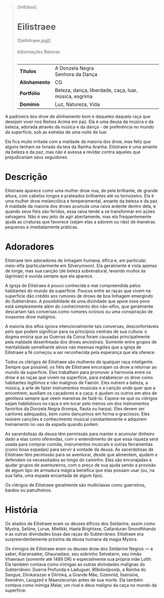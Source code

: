 > [!infobox]
> # Eilistraee
> ![[eilistraee.jpg]]
> ###### Informações Básicas
> | | |
> | ---- | ---- |
> | **Titulos** | A Donzela Negra<br/>Senhora da Dança |
> | **Alinhamento** | CG |
> | **Portfólio** | Beleza, dança, liberdade, caça, luar, música, esgrima |
> | **Domínio** | Luz, Natureza, Vida |

A padroeira dos drow de alinhamento bom e daqueles daquela raça que desejam viver nos Reinos Acima em paz. Ela é uma deusa da música e da beleza, adorada através da música e da dança - de preferência no mundo da superfície, sob as estrelas de uma noite de luar.

Ela fica muito irritada com a maldade da maioria dos drow, mas feliz que alguns tenham se livrado da teia da Rainha Aranha. Eilistraee é uma amante da beleza e da paz, mas não é avessa a revidar contra aqueles que prejudicariam seus seguidores.

# Descrição
Eilistraee aparece como uma mulher drow nua, de pele brilhante, de grande altura, com cabelos longos e prateados brilhantes até os tornozelos. Ela é uma mulher drow melancólica e temperamental, amante da beleza e da paz. A maldade da maioria dos drows acumula uma raiva ardente dentro dela, e quando seus fiéis são feridos, essa raiva tende a se transformar em ações selvagens. Não é seu jeito de agir abertamente, mas ela frequentemente ajuda as criaturas que favorece (sejam elas a adorem ou não) de maneiras pequenas e imediatamente práticas.

# Adoradores
Eilistraee tem adoradores de linhagem humana, élfica e, em particular, meio-elfa (particularmente em Silverymoon). Ela geralmente é vista apenas de longe, mas sua canção (de beleza sobrenatural, levando muitos às lágrimas) é ouvida sempre que ela aparece.

A igreja de Eilistraee é pouco conhecida e mal compreendida pelos habitantes do mundo da superfície. Poucos entre as raças que vivem na superfície dão crédito aos rumores de drows de boa linhagem emergindo do Subterrâneo. A possibilidade de uma divindade que apoie esse povo está simplesmente além do conhecimento dos não-elfos, que geralmente descartam tais conversas como rumores ociosos ou uma conspiração de invasores drow malignos.

A maioria dos elfos ignora intencionalmente tais conversas, desconfortáveis ​​pelo que podem significar para os princípios centrais de sua cultura: o dogma ensina que as Guerras da Coroa foram causadas principalmente pela maldade desenfreada dos drows ancestrais. Somente entre grupos de mentalidade semelhante ativos nas mesmas regiões que a igreja de Eilistraee a fé começou a ser reconhecida pela esperança que ela oferece.

Todos os clérigos de Eilistraee são mulheres de qualquer raça inteligente. Sempre que possível, os fiéis de Eilistraee encorajam os drow a retornar ao mundo da superfície. Eles trabalham para promover a harmonia entre os drow e as raças que vivem na superfície, para estabelecer os drow como habitantes legítimos e não malignos de Faerûn. Eles nutrem a beleza, a música, a arte de fazer instrumentos musicais e a canção onde quer que a encontrem; auxiliam os caçadores e a caça; e ajudam os outros em atos de gentileza sempre que veem maneiras de fazê-lo. Espera-se que os clérigos sejam habilidosos na caça e em tocar pelo menos um dos instrumentos favoritos da Donzela Negra (trompa, flauta ou harpa). Eles devem ser cantores adequados, bem como dançarinos em forma e graciosos. Eles reúnem canções e conhecimento musical constantemente e adquirem treinamento no uso da espada quando podem.

As sacerdotisas da deusa têm permissão para manter e acumular dinheiro dado a elas como oferendas, com o entendimento de que essa riqueza será usada para comprar comida, instrumentos musicais e outras ferramentas (como boas espadas) para servir à vontade da deusa. As sacerdotisas de Eilistraee têm permissão para se aventurar, desde que alimentem, ajudem e defendam os necessitados ao longo do caminho. Elas são encorajadas a ajudar grupos de aventureiros, com o preço de sua ajuda sendo a provisão de algum tipo de armadura mágica benéfica que elas possam usar (ou, na sua falta, uma espada encantada de algum tipo).

Os clérigos de Eilistraee geralmente são multiclasse como guerreiros, bardos ou patrulheiros.

# História
Os aliados de Eilistraee eram os deuses élficos dos Seldarine, assim como Mystra, Selûne, Lurue, Mielikki, Haela Brightaxe, Callarduran Smoothhands e as outras divindades boas das raças do Subterrâneo. Eilistraee era surpreendentemente próxima da deusa humana da magia Mystra.

Os inimigos de Eilistraee eram os deuses drow dos Seldarine Negros — a saber, Kiaransalee, Ghaunadaur, seu sobrinho Selvetarm, seu irmão Vhaeraun (somente até 1489 DR) e especialmente sua própria mãe Lolth. Ela também contava como inimigas as outras divindades malignas do Subterrâneo: Duerra Profunda e Laduguer, Blibdoolpoolp, a Rainha do Sangue, Diinkarazan e Diirinka, a Grande Mãe, Gzemnid, Ilsensine, Ilxendren, Laogzed e Maanzecorian antes de sua morte. Ela também contava como inimiga Malar, um rival e deus maligno da caça no mundo da superfície.